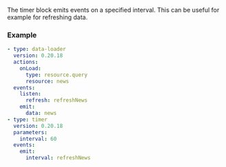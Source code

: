 The timer block emits events on a specified interval. This can be useful for example for refreshing
data.

### Example

```yaml
- type: data-loader
  version: 0.20.18
  actions:
    onLoad:
      type: resource.query
      resource: news
  events:
    listen:
      refresh: refreshNews
    emit:
      data: news
- type: timer
  version: 0.20.18
  parameters:
    interval: 60
  events:
    emit:
      interval: refreshNews
```

